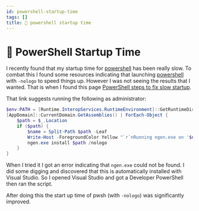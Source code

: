 ```yaml
---
id: powershell-startup-time
tags: []
title: 🐚 powershell startup time
---
```


# 🐚 PowerShell Startup Time

I recently found that my startup time for [powershell](powershell.md) has been really slow. To combat this I found some resources indicating that launching [powershell](powershell.md) with `-nologo` to speed things up. However I was not seeing the results that I wanted. That is when I found this page [PowerShell steps to fix slow startup](https://stackoverflow.com/questions/59341482/powershell-steps-to-fix-slow-startup).

That link suggests running the following as administrator:

```powershell
$env:PATH = [Runtime.InteropServices.RuntimeEnvironment]::GetRuntimeDirectory()
[AppDomain]::CurrentDomain.GetAssemblies() | ForEach-Object {
    $path = $_.Location
    if ($path) {
        $name = Split-Path $path -Leaf
        Write-Host -ForegroundColor Yellow "`r`nRunning ngen.exe on '$name'"
        ngen.exe install $path /nologo
    }
}
```

When I tried it I got an error indicating that `ngen.exe` could not be found. I did some digging and discovered that this is automatically installed with Visual Studio. So I opened Visual Studio and got a Developer PowerShell then ran the script.

After doing this the start up time of pwsh (with `-nologo`) was significantly improved.
